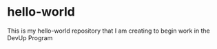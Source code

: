 # hello-world
This is my hello-world repository that I am creating to begin work in the DevUp Program
